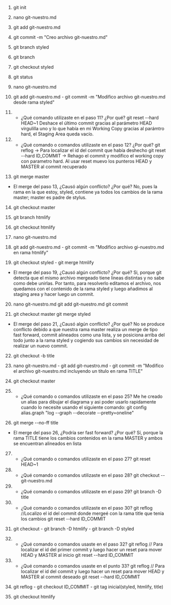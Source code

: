 1. git init

2. nano git-nuestro.md

3. git add git-nuestro.md

4. git commit -m "Creo archivo git-nuestro.md"

5. git branch styled

6. git branch

7. git checkout styled

8. git status

9. nano git-nuestro.md

10. git add git-nuestro.md - git commit -m "Modifico archivo git-nuestro.md desde rama styled"

11. - ¿Qué comando utilizaste en el paso 11? ¿Por qué?
git reset --hard HEAD~1
Deshace el último commit gracias al parámetro HEAD virgulilla uno y lo que había en mi Working Copy gracias al parámtro hard, el Staging Area queda vacío.

12. - ¿Qué comando o comandos utilizaste en el paso 12? ¿Por qué?
git reflog -> Para localizar el id del commit que había deshecho
git reset --hard ID_COMMIT -> Rehago el commit y modifico el working copy con parametro hard. Al usar reset muevo los punteros HEAD y MASTER al commit recuperado

13. git merge master
- El merge del paso 13, ¿Causó algún conflicto? ¿Por qué?
No, pues la rama en la que estoy, styled, contiene ya todos los cambios de la rama master; master es padre de stylus.

14. git checkout master
15. git branch htmlify
16. git checkout htmlify
17. nano git-nuestro.md
18. git add git-nuestro.md - git commit -m "Modifico archivo gi-nuestro.md en rama htmlify"

19. git checkout styled - git merge htmlify

- El merge del paso 19, ¿Causó algún conflicto? ¿Por qué?
Si, porque git detecta que el mismo archivo mergeado tiene lineas distintas y no sabe como debe unirlas. Por tanto, para resolverlo editamos el archivo, nos quedamos con el contenido de la rama styled y luego añadimos al staging area y hacer luego un commit.

20. nano git-nuestro.md
git add git-nuestro.md
git commit

21. git checkout master
git merge styled
- El merge del paso 21, ¿Causó algún conflicto? ¿Por qué?
No se produce conflicto debido a que nuestra rama master realiza un merge de tipo fast forward, commit alineados como una lista, y se posiciona arriba del todo junto a la rama styled y cogiendo sus cambios sin necesidad de realizar un nuevo commit.

22. git checkout -b title
23. nano git-nuestro.md -  git add git-nuestro.md - git commit -m "Modifico el archivo git-nuestro.md incluyendo un titulo en rama TITLE"
24. git checkout master

25. - ¿Qué comando o comandos utilizaste en el paso 25?
Me he creado un alias para dibujar el diagrama y asi poder usarlo rapidamente cuando lo necesite usando el siguiente comando:
git config alias.graph "log --graph --decorate --pretty=oneline"

26. git merge --no-ff title
- El merge del paso 26, ¿Podría ser fast forward? ¿Por qué?
Sí, porque la rama TITLE tiene los cambios contenidos en la rama MASTER y ambos se encuentran alineados en lista

27. - ¿Qué comando o comandos utilizaste en el paso 27?
git reset HEAD~1

28. - ¿Qué comando o comandos utilizaste en el paso 28?
git checkout -- git-nuestro.md

29. - ¿Qué comando o comandos utilizaste en el paso 29?
git branch -D title

30. - ¿Qué comando o comandos utilizaste en el paso 30?
git reflog //Localizo el id del commit donde mergeé con la rama title que tenia los cambios
git reset --hard ID_COMMIT

31. git checkout - git branch -D htmlify - git branch -D styled

32. - ¿Qué comando o comandos usaste en el paso 32?
git reflog // Para localizar el id del primer commit y luego hacer un reset para mover HEAD y MASTER al inicio
git reset --hard ID_COMMIT

33. - ¿Qué comando o comandos usaste en el punto 33?
git reflog // Para localizar el id del commit y luego hacer un reset para mover HEAD y MASTER al commit deseado
git reset --hard ID_COMMIT

34. git reflog - git checkout ID_COMMIT - git tag inicial(styled, htmlify, title)

35. git checkout htmlify
